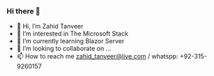 ### Hi there 👋

- 👋 Hi, I’m Zahid Tanveer
- 👀 I’m interested in The Microsoft Stack
- 🌱 I’m currently learning Blazor Server
- 💞️ I’m looking to collaborate on ...
- 📫 How to reach me zahid_tanveer@live.com / whatspp: +92-315-9260157
<!--
**Zahidtanveer/Zahidtanveer** is a ✨ _special_ ✨ repository because its `README.md` (this file) appears on your GitHub profile.

Here are some ideas to get you started:

- 🔭 I’m currently working on ...
- 🌱 I’m currently learning ...
- 👯 I’m looking to collaborate on ...
- 🤔 I’m looking for help with ...
- 💬 Ask me about ...
- 📫 How to reach me: ...
- 😄 Pronouns: ...
- ⚡ Fun fact: ...
-->
